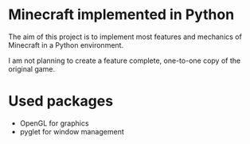 # Minecraft implemented in Python
The aim of this project is to implement most features and mechanics of Minecraft in a Python environment.

I am not planning to create a feature complete, one-to-one copy of the original game.

# Used packages
- OpenGL for graphics
- pyglet for window management